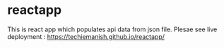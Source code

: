 # reactapp
This is react app which populates api data from json file.
Plesae see live deployment : https://techiemanish.github.io/reactapp/
